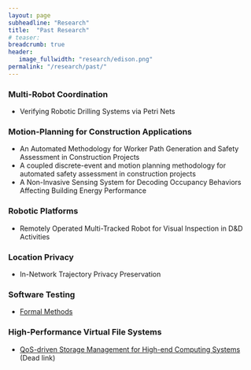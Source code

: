 ```yaml
---
layout: page
subheadline: "Research"
title:  "Past Research"
# teaser:
breadcrumb: true
header:
   image_fullwidth: "research/edison.png"
permalink: "/research/past/"
---
```


### Multi-Robot Coordination
- Verifying Robotic Drilling Systems via Petri Nets

### Motion-Planning for Construction Applications
- An Automated Methodology for Worker Path Generation and Safety Assessment in Construction Projects
- A coupled discrete-event and motion planning methodology for automated safety assessment in construction projects
- A Non-Invasive Sensing System for Decoding Occupancy Behaviors Affecting Building Energy Performance

### Robotic Platforms
- Remotely Operated Multi-Tracked Robot for Visual Inspection in D&D Activities

### Location Privacy
- In-Network Trajectory Privacy Preservation

### Software Testing
- [Formal Methods](http://cadse.cis.fiu.edu/research_projects/formal_methods/)

### High-Performance Virtual File Systems
- [QoS-driven Storage Management for High-end Computing Systems](http://visa.cis.fiu.edu/tiki/VPFS?PHPSESSID=12e209180265a09975fd69f64f69d509) (Dead link)

